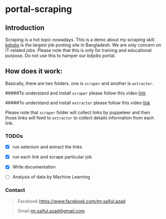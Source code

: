 
# portal-scraping 
## Introduction 
Scraping is a hot topic nowadays. This is a demo about my scraping skill. [bdjobs](http://jobs.bdjobs.com/jobsearch.asp?fcatId=8) is the largest job posting site in Bangladesh. We are only concern on IT-related jobs.
Please note that this is only for training and educational purpose. Do not use this to hamper our bdjobs portal.  

## How does it work:
Basically, there are two folders. one is `scraper` and another is `extractor`.

#####To understand and install `scraper` please follow this video [link](https://www.youtube.com/watch?v=1j2Fl63QBFI)

#####To understand and install `extractor` please follow this video [link](https://www.youtube.com/watch?v=Z7eDjhczcgw)
  
Please note that `scraper` folder will collect links by puppeteer and then those links will feed to `extractor` to collect
details information from each link. 
  
### TODOs
- [x] run selenium and extract the links
- [x] run each link and scrape particular job
- [x] Write documentation 
- [ ] Analysis of data by Machine Learning


### Contact
> Facebook https://www.facebook.com/mr.saiful.azad

> Gmail mr.saiful.azad@gmail.com
